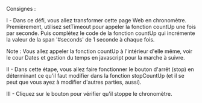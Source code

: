Consignes :

I - Dans ce défi, vous allez transformer cette page Web en chronomètre. Premièrement, utilisez setTimeout pour appeler
la fonction countUp une fois par seconde. Puis complétez le code de la fonction countUp qui incrémente la valeur
de la span '#seconds' de 1 seconde à chaque fois.


Note : Vous allez appeler la fonction countUp à l'intérieur d'elle même, voir le cour Dates et gestion du temps
 en javascript pour la marche à suivre.


II - Dans cette étape, vous allez faire fonctionner le bouton d'arrêt (stop) en
déterminant ce qu'il faut modifier dans la fonction stopCountUp
(et il se peut que vous ayez à modifier d'autres parties, aussi).

III - Cliquez sur le bouton pour vérifier qu'il stoppe le chronomètre.